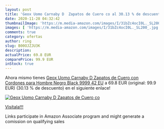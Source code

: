 ```yaml
---
layout: post
title: 'Geox Uomo Carnaby D  Zapatos de Cuero co al 30.13 % de descuento'
date: 2020-11-28 04:32:42
thumbnailImage: 'https://m.media-amazon.com/images/I/31bZc4ocI0L._SL200_.jpg'
images: [ 'https://m.media-amazon.com/images/I/31bZc4ocI0L._SL200_.jpg' ]
comments: true
category: ofertas
author: ring
slug: B00OJZJU3K
description:
actualPrice: 69.8 EUR
comparePrice: 99.9 EUR
inStock: true
---
```


Ahora mismo tienes [Geox Uomo Carnaby D  Zapatos de Cuero con Cordones para Hombre  Negro  Black 9999   42 EU](https://www.amazon.es/dp/B00OJZJU3K/?tag=tolees-21) a 69.8 EUR (original: 99.9 EUR) (30.13 %  de descuento) en el siguiente enlace!

[![Geox Uomo Carnaby D  Zapatos de Cuero co](https://m.media-amazon.com/images/I/31bZc4ocI0L._SL200_.jpg)](https://www.amazon.es/dp/B00OJZJU3K/?tag=tolees-21)

[Visítala!!!](https://www.amazon.es/dp/B00OJZJU3K/?tag=tolees-21)

Links participate in Amazon Associate program and might generate a comission on qualifying sales
